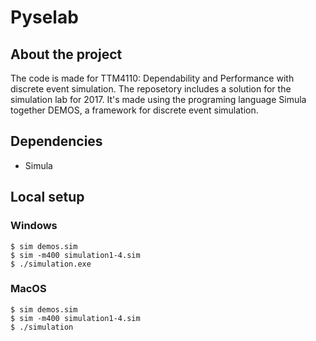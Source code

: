 # Pyselab

## About the project

The code is made for TTM4110: Dependability and Performance with discrete event simulation.
The reposetory includes a solution for the simulation lab for 2017. It's made using the programing language Simula together DEMOS, a framework for discrete event simulation.

## Dependencies
- Simula


## Local setup

### Windows
```
$ sim demos.sim
$ sim -m400 simulation1-4.sim
$ ./simulation.exe
```

### MacOS
```
$ sim demos.sim
$ sim -m400 simulation1-4.sim
$ ./simulation
```
